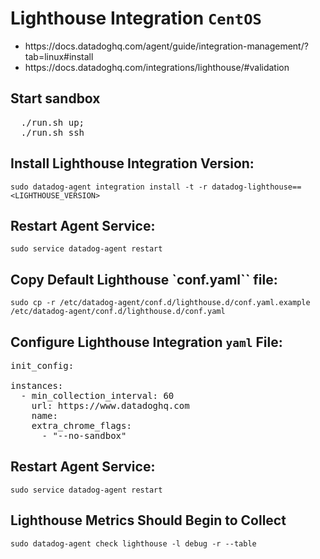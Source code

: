 # Lighthouse Integration `CentOS`

- <link>https://docs.datadoghq.com/agent/guide/integration-management/?tab=linux#install</link>
- <link>https://docs.datadoghq.com/integrations/lighthouse/#validation</link>

## Start sandbox
<pre>
  ./run.sh up;
  ./run.sh ssh
</pre>

## Install Lighthouse Integration Version:

`sudo datadog-agent integration install -t -r datadog-lighthouse==<LIGHTHOUSE_VERSION>`

## Restart Agent Service:

`sudo service datadog-agent restart`

## Copy Default Lighthouse `conf.yaml`` file:
`sudo cp -r /etc/datadog-agent/conf.d/lighthouse.d/conf.yaml.example /etc/datadog-agent/conf.d/lighthouse.d/conf.yaml`

## Configure Lighthouse Integration `yaml` File:

<pre>
init_config:

instances:
  - min_collection_interval: 60
    url: https://www.datadoghq.com
    name: <VALUE>
    extra_chrome_flags:
      - "--no-sandbox"
</pre>
## Restart Agent Service:

`sudo service datadog-agent restart`

## Lighthouse Metrics Should Begin to Collect

`sudo datadog-agent check lighthouse -l debug -r --table`
